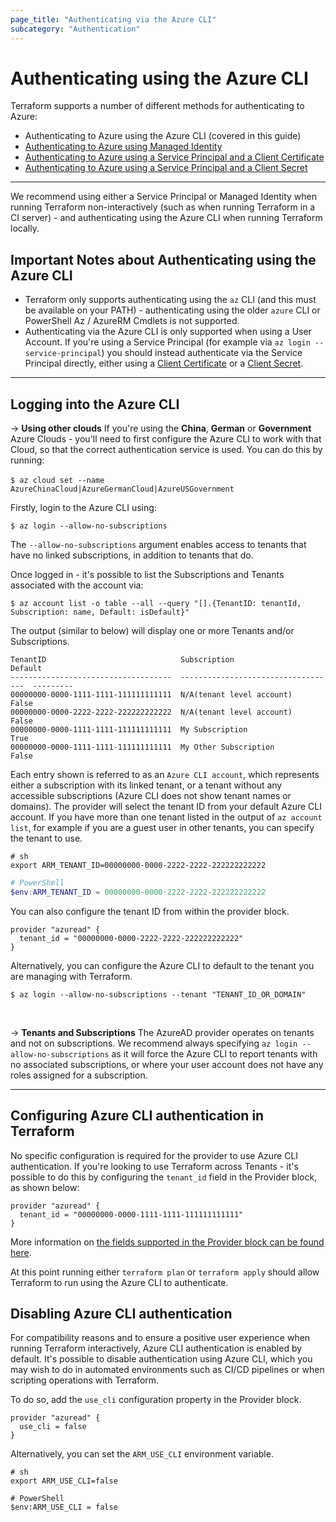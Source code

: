 ```yaml
---
page_title: "Authenticating via the Azure CLI"
subcategory: "Authentication"
---
```


# Authenticating using the Azure CLI

Terraform supports a number of different methods for authenticating to Azure:

* Authenticating to Azure using the Azure CLI (covered in this guide)
* [Authenticating to Azure using Managed Identity](managed_service_identity.html)
* [Authenticating to Azure using a Service Principal and a Client Certificate](service_principal_client_certificate.html)
* [Authenticating to Azure using a Service Principal and a Client Secret](service_principal_client_secret.html)

---

We recommend using either a Service Principal or Managed Identity when running Terraform non-interactively (such as when running Terraform in a CI server) - and authenticating using the Azure CLI when running Terraform locally.

## Important Notes about Authenticating using the Azure CLI

* Terraform only supports authenticating using the `az` CLI (and this must be available on your PATH) - authenticating using the older `azure` CLI or PowerShell Az / AzureRM Cmdlets is not supported.
* Authenticating via the Azure CLI is only supported when using a User Account. If you're using a Service Principal (for example via `az login --service-principal`) you should instead authenticate via the Service Principal directly, either using a [Client Certificate](service_principal_client_certificate.html) or a [Client Secret](service_principal_client_secret.html).

---

## Logging into the Azure CLI

-> **Using other clouds** If you're using the **China**, **German** or **Government** Azure Clouds - you'll need to first configure the Azure CLI to work with that Cloud, so that the correct authentication service is used.  You can do this by running: <br><br>`$ az cloud set --name AzureChinaCloud|AzureGermanCloud|AzureUSGovernment`

Firstly, login to the Azure CLI using:

```shell-session
$ az login --allow-no-subscriptions
```

The `--allow-no-subscriptions` argument enables access to tenants that have no linked subscriptions, in addition to tenants that do.

Once logged in - it's possible to list the Subscriptions and Tenants associated with the account via:

```shell-session
$ az account list -o table --all --query "[].{TenantID: tenantId, Subscription: name, Default: isDefault}"
```

The output (similar to below) will display one or more Tenants and/or Subscriptions.

```
TenantID                              Subscription                         Default
------------------------------------  -----------------------------------  ---------
00000000-0000-1111-1111-111111111111  N/A(tenant level account)            False
00000000-0000-2222-2222-222222222222  N/A(tenant level account)            False
00000000-0000-1111-1111-111111111111  My Subscription                      True
00000000-0000-1111-1111-111111111111  My Other Subscription                False
```

Each entry shown is referred to as an `Azure CLI account`, which represents either a subscription with its linked tenant, or a tenant without any accessible subscriptions (Azure CLI does not show tenant names or domains). The provider will select the tenant ID from your default Azure CLI account. If you have more than one tenant listed in the output of `az account list`, for example if you are a guest user in other tenants, you can specify the tenant to use.

```shell-session
# sh
export ARM_TENANT_ID=00000000-0000-2222-2222-222222222222
```
```powershell
# PowerShell
$env:ARM_TENANT_ID = 00000000-0000-2222-2222-222222222222
```

You can also configure the tenant ID from within the provider block.

```hcl
provider "azuread" {
  tenant_id = "00000000-0000-2222-2222-222222222222"
}
```

Alternatively, you can configure the Azure CLI to default to the tenant you are managing with Terraform.

```shell-session
$ az login --allow-no-subscriptions --tenant "TENANT_ID_OR_DOMAIN"
```

<br>

-> **Tenants and Subscriptions** The AzureAD provider operates on tenants and not on subscriptions. We recommend always specifying `az login --allow-no-subscriptions` as it will force the Azure CLI to report tenants with no associated subscriptions, or where your user account does not have any roles assigned for a subscription.

---

## Configuring Azure CLI authentication in Terraform

No specific configuration is required for the provider to use Azure CLI authentication. If you're looking to use Terraform across Tenants - it's possible to do this by configuring the `tenant_id` field in the Provider block, as shown below:

```hcl
provider "azuread" {
  tenant_id = "00000000-0000-1111-1111-111111111111"
}
```

More information on [the fields supported in the Provider block can be found here](../index.html#argument-reference).

At this point running either `terraform plan` or `terraform apply` should allow Terraform to run using the Azure CLI to authenticate.

## Disabling Azure CLI authentication

For compatibility reasons and to ensure a positive user experience when running Terraform interactively, Azure CLI authentication is enabled by default. It's possible to disable authentication using Azure CLI, which you may wish to do in automated environments such as CI/CD pipelines or when scripting operations with Terraform.

To do so, add the `use_cli` configuration property in the Provider block.

```hcl
provider "azuread" {
  use_cli = false
}
```

Alternatively, you can set the `ARM_USE_CLI` environment variable.

```shell
# sh
export ARM_USE_CLI=false

# PowerShell
$env:ARM_USE_CLI = false
```

